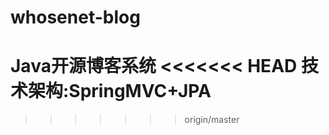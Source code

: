 whosenet-blog
=============

Java开源博客系统
<<<<<<< HEAD
技术架构:SpringMVC+JPA
=======
>>>>>>> origin/master
